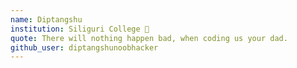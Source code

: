 ```yaml
---
name: Diptangshu
institution: Siliguri College 🚩
quote: There will nothing happen bad, when coding us your dad.
github_user: diptangshunoobhacker
---
```

